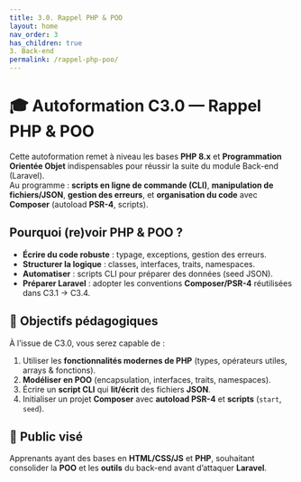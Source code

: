 ```yaml
---
title: 3.0. Rappel PHP & POO
layout: home
nav_order: 3
has_children: true
3. Back-end
permalink: /rappel-php-poo/
---
```


# 🎓 Autoformation C3.0 — Rappel PHP & POO

Cette autoformation remet à niveau les bases **PHP 8.x** et **Programmation Orientée Objet** indispensables pour réussir la suite du module Back-end (Laravel).  
Au programme : **scripts en ligne de commande (CLI)**, **manipulation de fichiers/JSON**, **gestion des erreurs**, et **organisation du code** avec **Composer** (autoload **PSR-4**, scripts).

## Pourquoi (re)voir PHP & POO ?
- **Écrire du code robuste** : typage, exceptions, gestion des erreurs.  
- **Structurer la logique** : classes, interfaces, traits, namespaces.  
- **Automatiser** : scripts CLI pour préparer des données (seed JSON).  
- **Préparer Laravel** : adopter les conventions **Composer/PSR-4** réutilisées dans C3.1 → C3.4.

## 🎯 Objectifs pédagogiques
À l’issue de C3.0, vous serez capable de :
1. Utiliser les **fonctionnalités modernes de PHP** (types, opérateurs utiles, arrays & fonctions).  
2. **Modéliser en POO** (encapsulation, interfaces, traits, namespaces).  
3. Écrire un **script CLI** qui **lit/écrit** des fichiers **JSON**.  
4. Initialiser un projet **Composer** avec **autoload PSR-4** et **scripts** (`start`, `seed`).  

## 👥 Public visé
Apprenants ayant des bases en **HTML/CSS/JS** et **PHP**, souhaitant consolider la **POO** et les **outils** du back-end avant d’attaquer **Laravel**.

